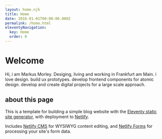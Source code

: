 ```yaml
---
layout: home.njk
title: Home
date: 2016-01-01T00:00:00.000Z
permalink: /home.html
eleventyNavigation:
  key: Home
  order: 0
---
```

# Welcome

Hi, i am Markus Morley. Desiging, living and working in Frankfurt am Main. i love design. build ux prototypes. develop frontend components for atomic design. develop and create digital projects for a large scale approach.


## about this page

This is a template for building a simple blog website with the [Eleventy static site generator](https://www.11ty.io), with deployment to [Netlify](https://www.netlify.com).

Includes [Netlify CMS](https://www.netlifycms.org) for WYSIWYG content editing, and [Netlify Forms](https://www.netlify.com/docs/form-handling) for processing your site's form data.
